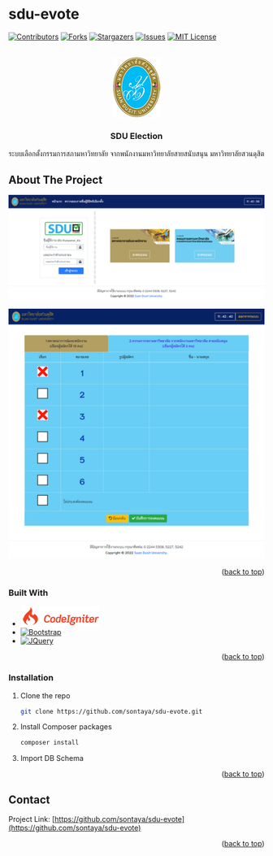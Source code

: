 # sdu-evote
<!-- Improved compatibility of back to top link: See: https://github.com/othneildrew/Best-README-Template/pull/73 -->
<a name="readme-top"></a>
<!--
*** Thanks for checking out the Best-README-Template. If you have a suggestion
*** that would make this better, please fork the repo and create a pull request
*** or simply open an issue with the tag "enhancement".
*** Don't forget to give the project a star!
*** Thanks again! Now go create something AMAZING! :D
-->



<!-- PROJECT SHIELDS -->
<!--
*** I'm using markdown "reference style" links for readability.
*** Reference links are enclosed in brackets [ ] instead of parentheses ( ).
*** See the bottom of this document for the declaration of the reference variables
*** for contributors-url, forks-url, etc. This is an optional, concise syntax you may use.
*** https://www.markdownguide.org/basic-syntax/#reference-style-links
-->
[![Contributors][contributors-shield]][contributors-url]
[![Forks][forks-shield]][forks-url]
[![Stargazers][stars-shield]][stars-url]
[![Issues][issues-shield]][issues-url]
[![MIT License][license-shield]][license-url]



<!-- PROJECT LOGO -->
<br />
<div align="center">
  <a href="https://github.com/sontaya/sdu-evote">
    <img src="dev_assets/readme/sdu-logo-h120.png" alt="Logo" height="120">
  </a>

<h3 align="center">SDU Election</h3>

  <p align="center">
    ระบบเลือกตั้งกรรมการสภามหาวิทยาลัย จากพนักงานมหาวิทยาลัยสายสนับสนุน มหาวิทยาลัยสวนดุสิต
  </p>
</div>


<!-- ABOUT THE PROJECT -->
## About The Project

[![Product Name Screen Shot][product-screenshot]](https://www.dusit.ac.th/evote)


<img src="dev_assets/screenshot/screen02.png" >

<p align="right">(<a href="#readme-top">back to top</a>)</p>


### Built With


* ![Codeigniter][Codeigniter]
* [![Bootstrap][Bootstrap.com]][Bootstrap-url]
* [![JQuery][JQuery.com]][JQuery-url]

<p align="right">(<a href="#readme-top">back to top</a>)</p>


### Installation

1. Clone the repo
   ```sh
   git clone https://github.com/sontaya/sdu-evote.git
   ```
2. Install Composer packages
   ```sh
   composer install
   ```
3. Import DB Schema


<p align="right">(<a href="#readme-top">back to top</a>)</p>


<!-- CONTACT -->
## Contact

Project Link: [https://github.com/sontaya/sdu-evote](https://github.com/sontaya/sdu-evote)

<p align="right">(<a href="#readme-top">back to top</a>)</p>



<!-- MARKDOWN LINKS & IMAGES -->
<!-- https://www.markdownguide.org/basic-syntax/#reference-style-links -->
[contributors-shield]: https://img.shields.io/github/contributors/sontaya/sdu-evote.svg?style=for-the-badge
[contributors-url]: https://github.com/sontaya/sdu-evote/graphs/contributors
[forks-shield]: https://img.shields.io/github/forks/sontaya/sdu-evote.svg?style=for-the-badge
[forks-url]: https://github.com/sontaya/sdu-evote/network/members
[stars-shield]: https://img.shields.io/github/stars/sontaya/sdu-evote.svg?style=for-the-badge
[stars-url]: https://github.com/sontaya/sdu-evote/stargazers
[issues-shield]: https://img.shields.io/github/issues/sontaya/sdu-evote.svg?style=for-the-badge
[issues-url]: https://github.com/sontaya/sdu-evote/issues
[license-shield]: https://img.shields.io/github/license/sontaya/sdu-evote.svg?style=for-the-badge
[license-url]: https://github.com/sontaya/sdu-evote/blob/master/LICENSE.txt
[linkedin-shield]: https://img.shields.io/badge/-LinkedIn-black.svg?style=for-the-badge&logo=linkedin&colorB=555
[linkedin-url]: https://linkedin.com/in/linkedin_username
[product-screenshot]: dev_assets/screenshot/screen01.png
[Vue.js]: https://img.shields.io/badge/Vue.js-35495E?style=for-the-badge&logo=vuedotjs&logoColor=4FC08D
[Vue-url]: https://vuejs.org/
[Bootstrap.com]: https://img.shields.io/badge/Bootstrap-563D7C?style=for-the-badge&logo=bootstrap&logoColor=white
[Bootstrap-url]: https://getbootstrap.com
[JQuery.com]: https://img.shields.io/badge/jQuery-0769AD?style=for-the-badge&logo=jquery&logoColor=white
[JQuery-url]: https://jquery.com
[Codeigniter]: dev_assets/readme/badge-ci.png
